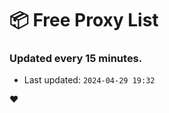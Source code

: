 # :package: Free Proxy List
### Updated every 15 minutes.

- Last updated: `2024-04-29 19:32`

:heart:
